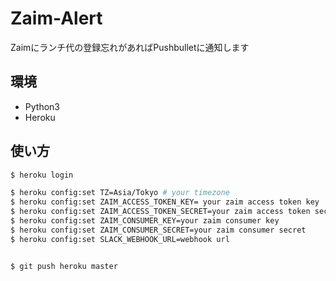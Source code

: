 # Zaim-Alert

Zaimにランチ代の登録忘れがあればPushbulletに通知します

## 環境

- Python3
- Heroku

## 使い方

```sh
$ heroku login

$ heroku config:set TZ=Asia/Tokyo # your timezone
$ heroku config:set ZAIM_ACCESS_TOKEN_KEY= your zaim access token key
$ heroku config:set ZAIM_ACCESS_TOKEN_SECRET=your zaim access token secret
$ heroku config:set ZAIM_CONSUMER_KEY=your zaim consumer key
$ heroku config:set ZAIM_CONSUMER_SECRET=your zaim consumer secret
$ heroku config:set SLACK_WEBHOOK_URL=webhook url


$ git push heroku master

```